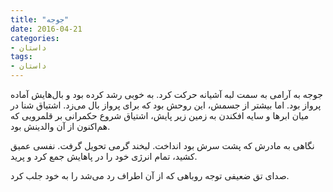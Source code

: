 ```yaml
---
title: "جوجه"
date: 2016-04-21
categories:
- داستان
tags:
- داستان
---
```


جوجه به آرامی به سمت لبه آشیانه حرکت کرد. به خوبی رشد کرده بود و بال‌هایش آماده پرواز بود. اما بیشتر از جسمش، این روحش بود که برای پرواز بال می‌زد. اشتیاق شنا در میان ابرها و سایه افکندن به زمین زیر پایش، اشتیاق شروع حکمرانی بر قلمرویی که هم‌اکنون از آن والدینش بود.

نگاهی به مادرش که پشت سرش بود انداخت. لبخند گرمی تحویل گرفت. نفسی عمیق کشید، تمام انرژی خود را در پاهایش جمع کرد و پرید.

صدای تق ضعیفی توجه روباهی که از آن اطراف رد می‌شد را به خود جلب کرد.
